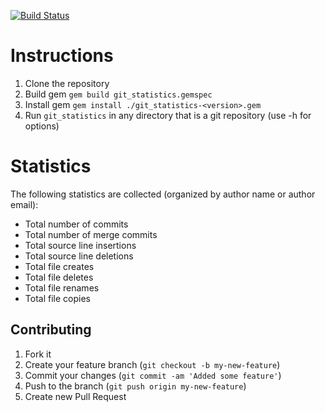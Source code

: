 [![Build Status](https://secure.travis-ci.org/kevinjalbert/git_statistics.png?branch=master)](http://travis-ci.org/kevinjalbert/git_statistics)

# Instructions

1. Clone the repository
2. Build gem `gem build git_statistics.gemspec`
3. Install gem `gem install ./git_statistics-<version>.gem`
4. Run `git_statistics` in any directory that is a git repository (use -h for options)

# Statistics

The following statistics are collected (organized by author name or author email):

* Total number of commits
* Total number of merge commits
* Total source line insertions
* Total source line deletions
* Total file creates
* Total file deletes
* Total file renames
* Total file copies

## Contributing

1. Fork it
2. Create your feature branch (`git checkout -b my-new-feature`)
3. Commit your changes (`git commit -am 'Added some feature'`)
4. Push to the branch (`git push origin my-new-feature`)
5. Create new Pull Request
